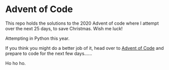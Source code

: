 Advent of Code
=====

This repo holds the solutions to the 2020 Advent of code where I attempt over the next 25 days, to save Christmas. Wish me luck!

Attempting in Python this year.

If you think you might do a better job of it, head over to [Advent of Code](https://adventofcode.com/2020) and prepare to code for the next few days......

Ho ho ho.